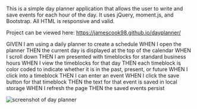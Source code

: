 This is a simple day planner application that allows the user to write and save events for each hour of the day. It uses jQuery, moment.js, and Bootstrap. All HTML is responsive and valid.

Project can be viewed here:
https://jamescook98.github.io/dayplanner/

GIVEN I am using a daily planner to create a schedule
WHEN I open the planner
THEN the current day is displayed at the top of the calendar
WHEN I scroll down
THEN I am presented with timeblocks for standard business hours
WHEN I view the timeblocks for that day
THEN each timeblock is color coded to indicate whether it is in the past, present, or future
WHEN I click into a timeblock
THEN I can enter an event
WHEN I click the save button for that timeblock
THEN the text for that event is saved in local storage
WHEN I refresh the page
THEN the saved events persist

![screenshot of day planner](assets/functionality.gif)

